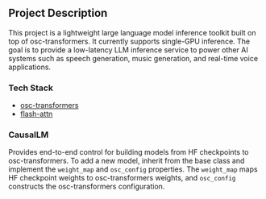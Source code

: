 ## Project Description

This project is a lightweight large language model inference toolkit built on top of osc-transformers. It currently supports single-GPU inference. The goal is to provide a low-latency LLM inference service to power other AI systems such as speech generation, music generation, and real-time voice applications.


### Tech Stack

- [osc-transformers](https://github.com/di-osc/osc-transformers)
- [flash-attn](https://github.com/Dao-AILab/flash-attention)


### CausalLM

Provides end-to-end control for building models from HF checkpoints to osc-transformers. To add a new model, inherit from the base class and implement the `weight_map` and `osc_config` properties. The `weight_map` maps HF checkpoint weights to osc-transformers weights, and `osc_config` constructs the osc-transformers configuration.

